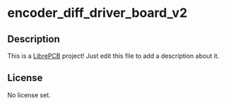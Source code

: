 # encoder_diff_driver_board_v2

## Description

This is a [LibrePCB](https://librepcb.org) project!
Just edit this file to add a description about it.

## License

No license set.
